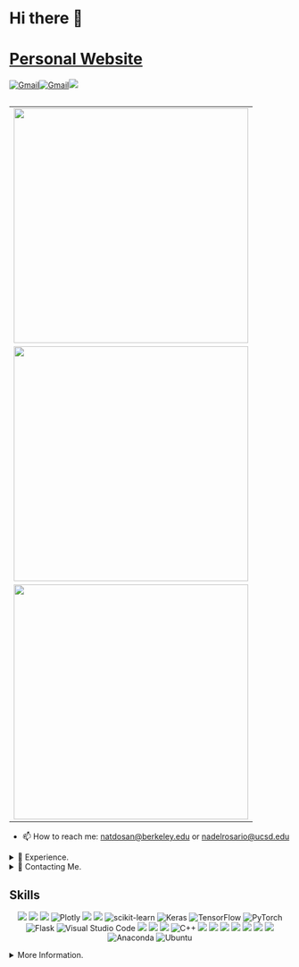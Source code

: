 # Hi there 👋 
# [Personal Website](natdosan.github.io) 
<p align="left">
<a href="mailto:nadelrosario@ucsd.edu"><img alt="Gmail" src="https://img.shields.io/badge/Gmail-D14836?style=for-the-badge&logo=gmail&logoColor=white"/></a><a 
<a href="mailto:natdosan@berkeley.edu"><img alt="Gmail" src="https://img.shields.io/badge/Gmail-D14836?style=for-the-badge&logo=gmail&logoColor=white"/></a><a href="https://www.linkedin.com/in/natdosan/"><img src="https://img.shields.io/badge/linkedin%20-%230077B5.svg?&style=for-the-badge&logo=linkedin&logoColor=white"/></a>
</p>

<table border="0" align="right" display="flex">
  <tr>
    <td><img src="https://github-readme-stats.vercel.app/api?username=natdosan&show_icons=true&theme=jolly" width ="420"/></td>
  </tr>
  
  <tr>
    <td><img src="https://streak-stats.demolab.com?user=natdosan&ring=DD6304" width="420"/> </td>
  </tr>
  
  <tr>
    <!-- add empty cell here so we don't get alternating colors on the table -->
  </tr>
  <tr>
    <td><img src="https://github-readme-stats.vercel.app/api/top-langs/?username=natdosan&langs_count=8&layout=compact&hide=css,latex,tex,cmake&exclude_repo=AdventOfCode" width="420"/</td>
  </tr>
</table>

* 📫 How to reach me: natdosan@berkeley.edu or nadelrosario@ucsd.edu

<details>
<summary>📝 Experience.</summary>
<br> 

Most Recently, I was
- a Data Science Consultant working with Deloitte and a small business
- a Data Scientist working in Bioinformatics contributing to CRISPR Screen Analysis and Infectious Disease Research.
  
---

</details>


<details>
<summary>📧 Contacting Me.</summary>
<br> 

Please feel free to contact me.
- **Email:** (Preferred) Please identify your GitHub account username and how you found my profile.
  - My personal email is 'natdosana@gmail.com`.
  - My academic emails are listed above.
- **Github:** Click [here](https://github.com/natdosan/natdosan/issues/new/choose) to leave an issue. This is usually the ideal way to contact me if you didn't have my email originally. If you are contacting me about a project, please leave an issue in the relevant project repository. 

---

</details>

## Skills
<p align="center">
<img src="https://img.shields.io/badge/python%20-%2314354C.svg?&style=for-the-badge&logo=python&logoColor=white"/>
<img src="https://img.shields.io/badge/Jupyter%20-%23F37626.svg?&style=for-the-badge&logo=Jupyter&logoColor=white"/>
<img src="https://img.shields.io/badge/pandas%20-%23150458.svg?&style=for-the-badge&logo=pandas&logoColor=white"/>
<img alt="Plotly" src="https://img.shields.io/badge/Plotly-3775A9?style=for-the-badge&logo=plotly&logoColor=white"/>
<img src="https://img.shields.io/badge/numpy%20-%23013243.svg?&style=for-the-badge&logo=numpy&logoColor=white" />
<img src="https://img.shields.io/badge/SciPy-%230C55A5.svg?style=for-the-badge&logo=scipy&logoColor=%white">
<img alt="scikit-learn" src="https://img.shields.io/badge/sklearn-F7931E?style=for-the-badge&logo=scikit-learn&logoColor=white"/>
<img alt="Keras" src="https://img.shields.io/badge/Keras%20-%23D00000.svg?&style=for-the-badge&logo=Keras&logoColor=white"/>
<img alt="TensorFlow" src="https://img.shields.io/badge/TensorFlow%20-%23FF6F00.svg?&style=for-the-badge&logo=TensorFlow&logoColor=white"/>
<img alt="PyTorch" src="https://img.shields.io/badge/PyTorch%20-%23EE4C2C.svg?&style=for-the-badge&logo=PyTorch&logoColor=white"/>
<img alt="Flask" src="https://img.shields.io/badge/Flask-000000?style=for-the-badge&logo=flask&logoColor=white"/>
<img alt="Visual Studio Code" src="https://img.shields.io/badge/VisualStudioCode-0078d7.svg?style=for-the-badge&logo=visual-studio-code&logoColor=white"/>
<img src="https://img.shields.io/badge/Jira-0052CC?style=for-the-badge&logo=Jira&logoColor=white"/>
<img src="https://img.shields.io/badge/github%20-%23121011.svg?&style=for-the-badge&logo=github&logoColor=white"/>
<img src="https://img.shields.io/badge/Databricks-FF3621?style=for-the-badge&logo=Databricks&logoColor=white"/>
<img alt="C++" src="https://img.shields.io/badge/c++-%2300599C.svg?style=for-the-badge&logo=c%2B%2B&logoColor=white"/>
<img src="https://img.shields.io/badge/html5%20-%23E34F26.svg?&style=for-the-badge&logo=html5&logoColor=white"/>
<img src="https://img.shields.io/badge/css3%20-%231572B6.svg?&style=for-the-badge&logo=css3&logoColor=white"/>
<img src="https://img.shields.io/badge/latex%20-%23008080.svg?&style=for-the-badge&logo=latex&logoColor=white"/>
<img src="https://img.shields.io/badge/r-%23276DC3.svg?style=for-the-badge&logo=r&logoColor=white"/>
<img src="https://img.shields.io/badge/Google%20Cloud%20-%234285F4.svg?&style=for-the-badge&logo=google-cloud&logoColor=white"/>
<img src="https://img.shields.io/badge/AWS%20-%23FF9900.svg?&style=for-the-badge&logo=amazon-aws&logoColor=white"/>
<img src="https://img.shields.io/badge/heroku%20-%23430098.svg?&style=for-the-badge&logo=heroku&logoColor=white"/>
<img alt="Anaconda" src="https://img.shields.io/badge/Anaconda-44A833?style=for-the-badge&logo=anaconda&logoColor=white"/>
<img alt="Ubuntu" src="https://img.shields.io/badge/Ubuntu-E95420?style=for-the-badge&logo=ubuntu&logoColor=white"/>
</p>

<details>
<summary>More Information.</summary>
<br> 
 
## Places I've Studied:
* Diablo Valley College
* Pasadena City College
* University of California, San Diego
* University of California, Berkeley

## I have experience in:
* Data Science
* (Un)supervised Learning
* Bioinformatics
* Front & Back End 
* UI/UX Design/Prototyping/Deployment

## Relative Coursework
* Theoretical Foundations of Data Science, Optimization & Risk Minimization, EDA, AB Testing & Bootstrapping, Probability and Statistics, Data Structures & Algorithms, Intro to Machine Learning

## Projects:
* Regression and Statistical Analysis for a restaurant business
* NBA Finals Public Sentiment Analysis
* NBA Finals Winner Prediction

## My Accomplishments
* Accepted to University of California, Berkeley, Los Angeles, and San Diego!
* Apart of Chan Zuckerberg Biohub
* Part of Deloitte's Mentorship Program
* California All Northern Honor Band 2020

## Additional Info:
* I work in mainly in Python
* ⚡ Fun fact: I like music composition, Impressionism, video games, and food!
